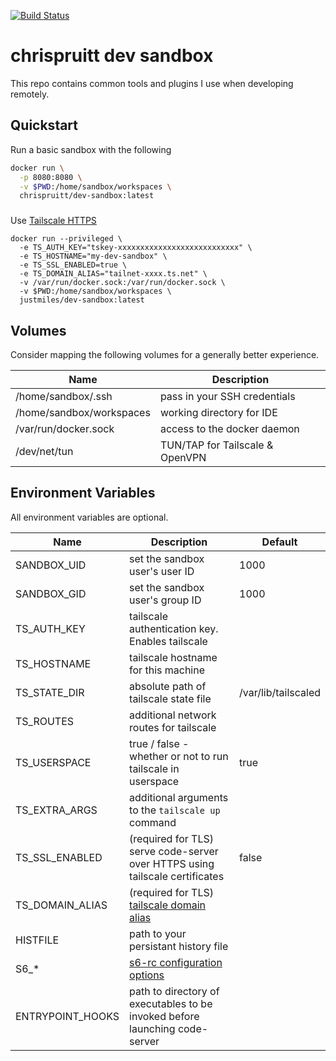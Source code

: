 [![Build Status](https://drone.cpru.io/api/badges/chrispruitt/dev-sandbox/status.svg)](https://drone.cpru.io/chrispruitt/dev-sandbox)

# chrispruitt dev sandbox

This repo contains common tools and plugins I use when developing remotely.

## Quickstart

Run a basic sandbox with the following

```bash
docker run \
  -p 8080:8080 \
  -v $PWD:/home/sandbox/workspaces \
  chrispruitt/dev-sandbox:latest
```

###

Use [Tailscale HTTPS](https://tailscale.com/kb/1153/enabling-https/)

```
docker run --privileged \
  -e TS_AUTH_KEY="tskey-xxxxxxxxxxxxxxxxxxxxxxxxxxx" \
  -e TS_HOSTNAME="my-dev-sandbox" \
  -e TS_SSL_ENABLED=true \
  -e TS_DOMAIN_ALIAS="tailnet-xxxx.ts.net" \
  -v /var/run/docker.sock:/var/run/docker.sock \
  -v $PWD:/home/sandbox/workspaces \
  justmiles/dev-sandbox:latest
```

## Volumes

Consider mapping the following volumes for a generally better experience.

| Name                     | Description                     |
| ------------------------ | ------------------------------- |
| /home/sandbox/.ssh       | pass in your SSH credentials    |
| /home/sandbox/workspaces | working directory for IDE       |
| /var/run/docker.sock     | access to the docker daemon     |
| /dev/net/tun             | TUN/TAP for Tailscale & OpenVPN |

## Environment Variables

All environment variables are optional.

| Name             | Description                                                                                           | Default             |
| ---------------- | ----------------------------------------------------------------------------------------------------- | ------------------- |
| SANDBOX_UID      | set the sandbox user's user ID                                                                        | 1000                |
| SANDBOX_GID      | set the sandbox user's group ID                                                                       | 1000                |
| TS_AUTH_KEY      | tailscale authentication key. Enables tailscale                                                       |                     |
| TS_HOSTNAME      | tailscale hostname for this machine                                                                   |                     |
| TS_STATE_DIR     | absolute path of tailscale state file                                                                 | /var/lib/tailscaled |
| TS_ROUTES        | additional network routes for tailscale                                                               |                     |
| TS_USERSPACE     | true / false - whether or not to run tailscale in userspace                                           | true                |
| TS_EXTRA_ARGS    | additional arguments to the `tailscale up` command                                                    |                     |
| TS_SSL_ENABLED   | (required for TLS) serve code-server over HTTPS using tailscale certificates                          | false               |
| TS_DOMAIN_ALIAS  | (required for TLS) [tailscale domain alias](https://login.tailscale.com/admin/settings/features)      |                     |
| HISTFILE         | path to your persistant history file                                                                  |                     |
| S6\_\*           | [s6-rc configuration options](https://github.com/just-containers/s6-overlay#customizing-s6-behaviour) |                     |
| ENTRYPOINT_HOOKS | path to directory of executables to be invoked before launching code-server                           |                     |
